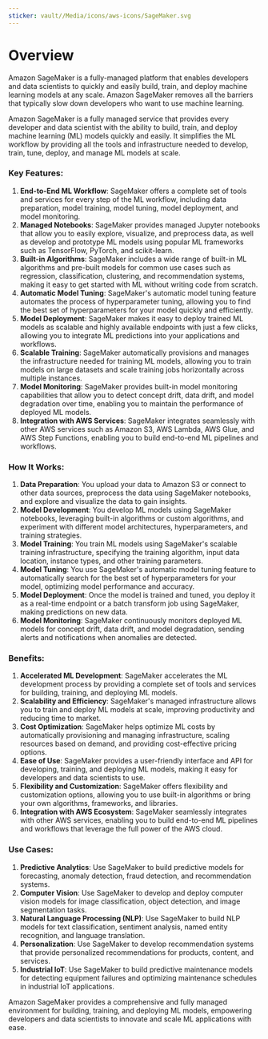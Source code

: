```yaml
---
sticker: vault//Media/icons/aws-icons/SageMaker.svg
---
```

# Overview

Amazon SageMaker is a fully-managed platform that enables developers and data scientists to quickly and easily build, train, and deploy machine learning models at any scale. Amazon SageMaker removes all the barriers that typically slow down developers who want to use machine learning.

Amazon SageMaker is a fully managed service that provides every developer and data scientist with the ability to build, train, and deploy machine learning (ML) models quickly and easily. It simplifies the ML workflow by providing all the tools and infrastructure needed to develop, train, tune, deploy, and manage ML models at scale.

### Key Features:

1. **End-to-End ML Workflow**: SageMaker offers a complete set of tools and services for every step of the ML workflow, including data preparation, model training, model tuning, model deployment, and model monitoring.
2. **Managed Notebooks**: SageMaker provides managed Jupyter notebooks that allow you to easily explore, visualize, and preprocess data, as well as develop and prototype ML models using popular ML frameworks such as TensorFlow, PyTorch, and scikit-learn.
3. **Built-in Algorithms**: SageMaker includes a wide range of built-in ML algorithms and pre-built models for common use cases such as regression, classification, clustering, and recommendation systems, making it easy to get started with ML without writing code from scratch.
4. **Automatic Model Tuning**: SageMaker's automatic model tuning feature automates the process of hyperparameter tuning, allowing you to find the best set of hyperparameters for your model quickly and efficiently.
5. **Model Deployment**: SageMaker makes it easy to deploy trained ML models as scalable and highly available endpoints with just a few clicks, allowing you to integrate ML predictions into your applications and workflows.
6. **Scalable Training**: SageMaker automatically provisions and manages the infrastructure needed for training ML models, allowing you to train models on large datasets and scale training jobs horizontally across multiple instances.
7. **Model Monitoring**: SageMaker provides built-in model monitoring capabilities that allow you to detect concept drift, data drift, and model degradation over time, enabling you to maintain the performance of deployed ML models.
8. **Integration with AWS Services**: SageMaker integrates seamlessly with other AWS services such as Amazon S3, AWS Lambda, AWS Glue, and AWS Step Functions, enabling you to build end-to-end ML pipelines and workflows.

### How It Works:

1. **Data Preparation**: You upload your data to Amazon S3 or connect to other data sources, preprocess the data using SageMaker notebooks, and explore and visualize the data to gain insights.
2. **Model Development**: You develop ML models using SageMaker notebooks, leveraging built-in algorithms or custom algorithms, and experiment with different model architectures, hyperparameters, and training strategies.
3. **Model Training**: You train ML models using SageMaker's scalable training infrastructure, specifying the training algorithm, input data location, instance types, and other training parameters.
4. **Model Tuning**: You use SageMaker's automatic model tuning feature to automatically search for the best set of hyperparameters for your model, optimizing model performance and accuracy.
5. **Model Deployment**: Once the model is trained and tuned, you deploy it as a real-time endpoint or a batch transform job using SageMaker, making predictions on new data.
6. **Model Monitoring**: SageMaker continuously monitors deployed ML models for concept drift, data drift, and model degradation, sending alerts and notifications when anomalies are detected.

### Benefits:

1. **Accelerated ML Development**: SageMaker accelerates the ML development process by providing a complete set of tools and services for building, training, and deploying ML models.
2. **Scalability and Efficiency**: SageMaker's managed infrastructure allows you to train and deploy ML models at scale, improving productivity and reducing time to market.
3. **Cost Optimization**: SageMaker helps optimize ML costs by automatically provisioning and managing infrastructure, scaling resources based on demand, and providing cost-effective pricing options.
4. **Ease of Use**: SageMaker provides a user-friendly interface and API for developing, training, and deploying ML models, making it easy for developers and data scientists to use.
5. **Flexibility and Customization**: SageMaker offers flexibility and customization options, allowing you to use built-in algorithms or bring your own algorithms, frameworks, and libraries.
6. **Integration with AWS Ecosystem**: SageMaker seamlessly integrates with other AWS services, enabling you to build end-to-end ML pipelines and workflows that leverage the full power of the AWS cloud.

### Use Cases:

1. **Predictive Analytics**: Use SageMaker to build predictive models for forecasting, anomaly detection, fraud detection, and recommendation systems.
2. **Computer Vision**: Use SageMaker to develop and deploy computer vision models for image classification, object detection, and image segmentation tasks.
3. **Natural Language Processing (NLP)**: Use SageMaker to build NLP models for text classification, sentiment analysis, named entity recognition, and language translation.
4. **Personalization**: Use SageMaker to develop recommendation systems that provide personalized recommendations for products, content, and services.
5. **Industrial IoT**: Use SageMaker to build predictive maintenance models for detecting equipment failures and optimizing maintenance schedules in industrial IoT applications.

Amazon SageMaker provides a comprehensive and fully managed environment for building, training, and deploying ML models, empowering developers and data scientists to innovate and scale ML applications with ease.